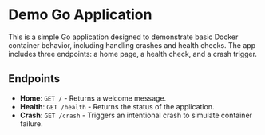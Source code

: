 # Demo Go Application

This is a simple Go application designed to demonstrate basic Docker container behavior, including handling crashes and health checks. The app includes three endpoints: a home page, a health check, and a crash trigger.

## Endpoints

- **Home**: `GET /` - Returns a welcome message.
- **Health**: `GET /health` - Returns the status of the application.
- **Crash**: `GET /crash` - Triggers an intentional crash to simulate container failure.
